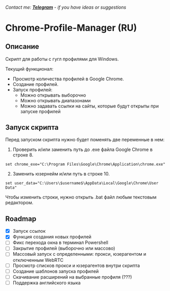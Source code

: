 <!-- ### **[RU](#Tittle_RU) / [EN](#Tittle_EN)** -->
###### Contact me: **[Telegram](https://t.me/pikanion)** - if you have ideas or suggestions

# <a id="Tittle_RU">Chrome-Profile-Manager (RU)</a>
## Описание
Скрипт для работы с гугл профилями для Windows. 

Текущий функционал:
- Просмотр количества профилей в Google Chrome.
- Создание профилей. 
- Запуск профилей:
    - Можно открывать выборочно
    - Можно открывать диапазонами
    - Можно задавать ссылки на сайты, которые будут открыты при запуске профилей

## Запуск скрипта

Перед запуском скрипта нужно будет поменять две переменные в нем:
1. Проверить и/или заменить путь до .exe файла Google Chrome в строке 8.
``` Batchfile
set chrome_exe="C:\Program Files\Google\Chrome\Application\chrome.exe"
```
2. Заменить юзернейм и/или путь в строке 10.
```Batchfile
set user_data="C:\Users\$username$\AppData\Local\Google\Chrome\User Data"
```
Чтобы изменить строки, нужно открыть .bat файл любым текстовым редактором.

## Roadmap
- [x] Запуск ссылок
- [x] Функция создания новых профилей
- [ ] Фикс перехода окна в терминал Powershell
- [ ] Закрытие профилей (выборочно или массово)
- [ ] Массовый запуск с определенными: прокси, юзерагентом и отключенным WebRTC
- [ ] Просмотр списков прокси и юзерагентов внутри скрипта
- [ ] Создание шаблонов запуска профилей
- [ ] Скачивание расширений на выбранные профиля (???)
- [ ] Поддержка английского языка
